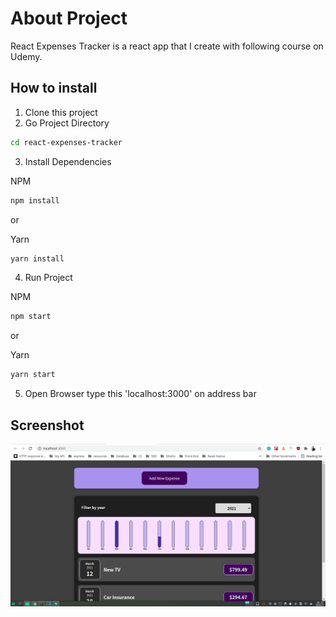 # About Project

React Expenses Tracker is a react app that I create with following course on Udemy.

## How to install

1. Clone this project
2. Go Project Directory

```sh
cd react-expenses-tracker
```

3. Install Dependencies

NPM

```sh
npm install
```

or

Yarn

```sh
yarn install
```

4. Run Project

NPM

```sh
npm start
```

or

Yarn

```sh
yarn start
```

5. Open Browser type this 'localhost:3000' on address bar

## Screenshot

![Expenses Tracker Preview](docs/expenses-tracker.png "Logo Title Text 1")
